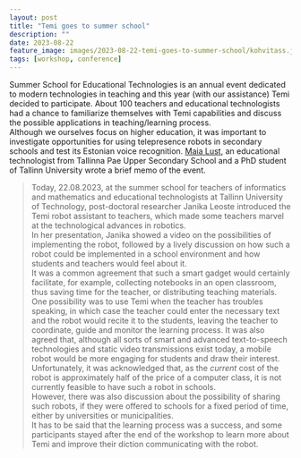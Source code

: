 ```yaml
---
layout: post
title: "Temi goes to summer school"
description: ""
date: 2023-08-22
feature_image: images/2023-08-22-temi-goes-to-summer-school/kohvitass.jpg
tags: [workshop, conference]
---
```


Summer School for Educational Technologies is an annual event dedicated to modern technologies in teaching and this year (with our assistance) Temi decided to participate. About 100 teachers and educational technologists had a chance to familiarize themselves with Temi capabilities and discuss the possible applications in teaching/learning process.\
Although we ourselves focus on higher education, it was important to investigate opportunities for using telepresence robots in secondary schools and test its Estonian voice recognition.
[Maia Lust](https://www.etis.ee/CV/Maia_Lust/eng/), an educational technologist from Tallinna Pae Upper Secondary School and a PhD student of Tallinn University wrote a brief memo of the event.

> Today, 22.08.2023, at the summer school for teachers of informatics and mathematics and educational technologists at Tallinn University of Technology, post-doctoral researcher Janika Leoste introduced the Temi robot assistant to teachers, which made some teachers marvel at the technological advances in robotics.\
In her presentation, Janika showed a video on the possibilities of implementing the robot, followed by a lively discussion on how such a robot could be implemented in a school environment and how students and teachers would feel about it.\
It was a common agreement that such a smart gadget would certainly facilitate, for example, collecting notebooks in an open classroom, thus saving time for the teacher, or distributing teaching materials. One possibility was to use Temi when the teacher has troubles speaking, in which case the teacher could enter the necessary text and the robot would recite it to the students, leaving the teacher to coordinate, guide and monitor the learning process. It was also agreed that, although all sorts of smart and advanced text-to-speech technologies and static video transmissions exist today, a mobile robot would be more engaging for students and draw their interest. Unfortunately, it was acknowledged that, as the _current_ cost of the robot is approximately half of the price of a computer class, it is not currently feasible to have such a robot in schools.\
However, there was also discussion about the possibility of sharing such robots, if they were offered to schools for a fixed period of time, either by universities or municipalities.\
It has to be said that the learning process was a success, and some participants stayed after the end of the workshop to learn more about Temi and improve their diction communicating with the robot.